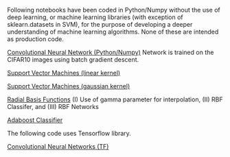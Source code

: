 Following notebooks have been coded in Python/Numpy without the use of deep learning, or machine learning libraries (with exception of sklearn.datasets in SVM), for the purpose of developing a deeper understanding of machine learning algorithms. None of these are intended as production code. 

[Convolutional Neural Network (Python/Numpy)](https://github.com/peterco877/datascience/blob/master/convolutional_nets_NumPy.ipynb) Network is trained on the CIFAR10 images using batch gradient descent. 

[Support Vector Machines (linear kernel)](https://github.com/peterco877/datascience/blob/master/SVM.ipynb)  

[Support Vector Machines (gaussian kernel)](https://github.com/peterco877/datascience/blob/master/SVM_RBF.ipynb) 

[Radial Basis Functions](https://github.com/peterco877/datascience/blob/master/RBF.ipynb) (I) Use of gamma parameter for interpolation, (II) RBF Classifer, and (III) RBF Networks

[Adaboost Classifier](https://github.com/peterco877/datascience/blob/master/AdaBoost_algorithm.ipynb)  

The following code uses Tensorflow library.

[Convolutional Neural Networks (TF)](https://github.com/peterco877/datascience/blob/master/convolutional_nets_TF.ipynb)









 